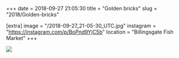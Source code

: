 +++
date = 2018-09-27 21:05:30
title = "Golden bricks"
slug = "2018/Golden-bricks"

[extra]
image = "/2018-09-27_21-05-30_UTC.jpg"
instagram = "https://instagram.com/p/BoPnd9YjC5b"
location = "Billingsgate Fish Market"
+++

<img src="/2018-09-27_21-05-30_UTC.jpg" />
